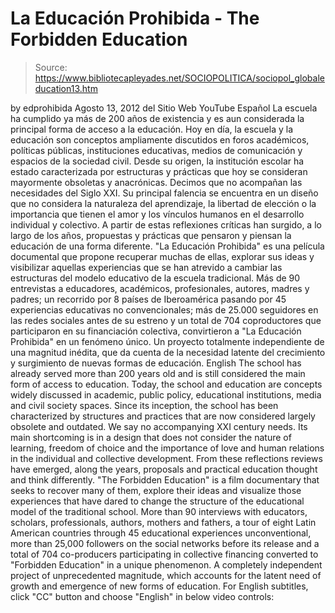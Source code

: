 # La Educación Prohibida - The Forbidden Education

> Source: https://www.bibliotecapleyades.net/SOCIOPOLITICA/sociopol_globaleducation13.htm

by
edprohibida
Agosto 13, 2012
del Sitio Web
YouTube
Español
La escuela ha cumplido ya más de 200 años de existencia y es aun considerada
la principal forma de acceso a la educación.
Hoy en día, la escuela y la
educación son conceptos ampliamente discutidos en foros académicos,
políticas públicas, instituciones educativas, medios de comunicación y
espacios de la sociedad civil.
Desde su origen, la institución escolar ha
estado caracterizada por estructuras y prácticas que hoy se consideran
mayormente obsoletas y anacrónicas.
Decimos que no acompañan las necesidades
del Siglo XXI. Su principal falencia se encuentra en un diseño que no
considera la naturaleza del aprendizaje, la libertad de elección o la
importancia que tienen el amor y los vínculos humanos en el desarrollo
individual y colectivo.
A partir de estas reflexiones críticas han surgido, a lo largo de los años,
propuestas y prácticas que pensaron y piensan la educación de una forma
diferente. "La Educación Prohibida" es una película documental que propone
recuperar muchas de ellas, explorar sus ideas y visibilizar aquellas
experiencias que se han atrevido a cambiar las estructuras del modelo
educativo de la escuela tradicional.
Más de 90 entrevistas a educadores, académicos, profesionales, autores,
madres y padres; un recorrido por 8 países de Iberoamérica pasando por 45
experiencias educativas no convencionales; más de 25.000 seguidores en las
redes sociales antes de su estreno y un total de 704 coproductores que
participaron en su financiación colectiva, convirtieron a "La Educación
Prohibida" en un fenómeno único.
Un proyecto totalmente independiente de una
magnitud inédita, que da cuenta de la necesidad latente del crecimiento y
surgimiento de nuevas formas de educación.
English
The school has already served more than 200
years old and is still considered the main form of access to education.
Today, the school and education are concepts widely discussed in academic,
public policy, educational institutions, media and civil society spaces.
Since its inception, the school has been
characterized by structures and practices that are now considered largely
obsolete and outdated.
We say no accompanying XXI century needs. Its main
shortcoming is in a design that does not consider the nature of learning,
freedom of choice and the importance of love and human
relations in the
individual and collective development.
From these reflections reviews have emerged, along the years, proposals and
practical education thought and think differently.
"The Forbidden Education"
is a film documentary that seeks to recover many of them, explore their
ideas and visualize those experiences that have dared to change the
structure of the educational model of the traditional school.
More than 90 interviews with educators, scholars, professionals, authors,
mothers and fathers, a tour of eight Latin American countries through 45
educational experiences unconventional, more than 25,000 followers on the
social networks before its release and a total of 704 co-producers
participating in collective financing converted to "Forbidden Education" in
a unique phenomenon.
A completely independent project of
unprecedented magnitude, which accounts for the latent need of growth and
emergence of new forms of education.
For English subtitles, click "CC" button and
choose "English" in below video controls:
